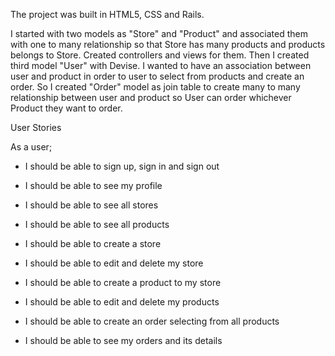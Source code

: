 
The project was built in HTML5, CSS and Rails.

I started with two models as "Store" and "Product" and associated them with one to many relationship so that Store has many products and products belongs to Store. Created controllers and views for them. Then I created third model "User" with Devise. I wanted to have an association between user and product in order to user to select from products and create an order. So I created "Order" model as join table to create many to many relationship between user and product so User can order whichever Product they want to order.


User Stories

As a user;

- I should be able to sign up, sign in and sign out
- I should be able to see my profile

- I should be able to see all stores
- I should be able to see all products   
- I should be able to create a store
- I should be able to edit and delete my store
- I should be able to create a product to my store
- I should be able to edit and delete my products
- I should be able to create an order selecting from all products
- I should be able to see my orders and its details
